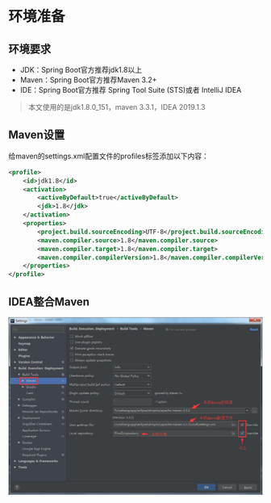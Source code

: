 # 环境准备  

## 环境要求  

* JDK：Spring Boot官方推荐jdk1.8以上
* Maven：Spring Boot官方推荐Maven 3.2+
* IDE：Spring Boot官方推荐 Spring Tool Suite (STS)或者 IntelliJ IDEA

> 本文使用的是jdk1.8.0_151，maven  3.3.1，IDEA 2019.1.3  

## Maven设置  

给maven的settings.xml配置文件的profiles标签添加以下内容：  

```xml
<profile>
    <id>jdk1.8</id>
    <activation>
        <activeByDefault>true</activeByDefault>
        <jdk>1.8</jdk>
    </activation>
    <properties>
        <project.build.sourceEncoding>UTF-8</project.build.sourceEncoding>
        <maven.compiler.source>1.8</maven.compiler.source>
        <maven.compiler.target>1.8</maven.compiler.target>
        <maven.compiler.compilerVersion>1.8</maven.compiler.compilerVersion>
    </properties>
</profile>
```



## IDEA整合Maven  

![idea配置maven](images/idea配置maven.jpg)  

> 

